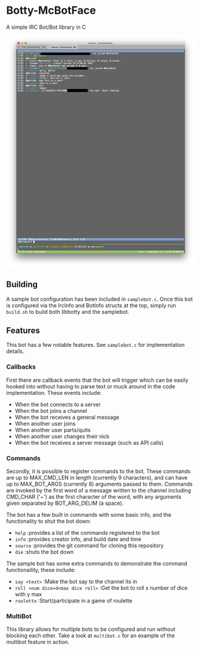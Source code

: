 # Botty-McBotFace
A simple IRC Bot/Bot library in C

![Screenshot](https://github.com/DerrickGold/Botty-McBotFace/blob/master/screenshots/botty.png?raw=true)


## Building
A sample bot configuration has been included in `samplebot.c`. Once this bot
is configured via the IrcInfo and BotInfo structs at the top, simply run `build.sh`
to build both libbotty and the samplebot.

## Features
This bot has a few notable features. See `samplebot.c` for implementation details.

### Callbacks
First there are callback events that the bot will trigger which can be easily hooked into without having to parse text or muck around in the code implementation. These events include:

- When the bot connects to a server
- When the bot joins a channel
- When the bot receives a general message
- When another user joins
- When another user parts/quits
- When another user changes their nick
- When the bot receives a server message (such as API calls)

### Commands
Secondly, it is possible to register commands to the bot. These commands are up to MAX_CMD_LEN in length (currently 9 characters), and can have up to MAX_BOT_ARGS (currently 8) arguments passed to them. Commands are invoked by the first word of a message
written to the channel including CMD_CHAR ('~') as the first character of the word, with any arguments given separated by BOT_ARG_DELIM (a space).

The bot has a few built in commands with some basic info, and the functionality to shut the bot down:

- `help` :provides a list of the commands registered to the bot
- `info` :provides creator info, and build date and time
- `source` :provides the git command for cloning this repository
- `die` :shuts the bot down

The sample bot has some extra commands to demonstrate the command functionaility, these include:

- `say <text>` :Make the bot say <text> to the channel its in
- `roll <num dice>d<max dice roll>` :Get the bot to roll x number of dice with y max
- `roulette` :Start/participate in a game of roulette

### MultiBot
This library allows for multiple bots to be configured and run without blocking each other. Take a look at `multibot.c` for an example of the multibot feature in action.


